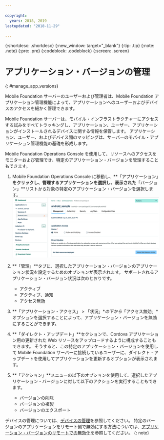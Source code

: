 ```yaml
---

copyright:
  years: 2018, 2019
lastupdated: "2018-11-29"

---
```


{:shortdesc: .shortdesc}
{:new_window: target="_blank"}
{:tip: .tip}
{:note: .note}
{:pre: .pre}
{:codeblock: .codeblock}
{:screen: .screen}

# アプリケーション・バージョンの管理
{: #manage_app_versions}

Mobile Foundation サーバーのユーザーおよび管理者は、Mobile Foundation アプリケーション管理機能によって、アプリケーションへのユーザーおよびデバイスのアクセスを細かく管理できます。

Mobile Foundation サーバーは、モバイル・インフラストラクチャーにアクセスする試みをすべてトラッキングし、アプリケーション、ユーザー、アプリケーションがインストールされるデバイスに関する情報を保管します。 アプリケーション、ユーザー、およびデバイス間のマッピングは、サーバーのモバイル・アプリケーション管理機能の基礎を形成します。

Mobile Foundation Operations Console を使用して、リソースへのアクセスをモニターおよび管理でき、特定のアプリケーション・バージョンを管理することもできます。

1.  Mobile Foundation Operations Console に移動し、**「アプリケーション」**をクリックし、管理するアプリケーションを選択し、表示された**「バージョン」**リストから対象の特定のアプリケーション・バージョンを選択します。 ![アプリケーション・バージョンの管理](images/app_version_management.png)

2. **「管理」**タブに、選択したアプリケーション・バージョンのアプリケーション状況を設定するためのオプションが表示されます。 サポートされるアプリケーション・バージョン状況は次のとおりです。
   * アクティブ
   * アクティブ、通知
   * アクセス無効
3. **「アプリケーション・アクセス」 > 「状況」**の下から*「アクセス無効」*オプションを選択することによって、アプリケーション・バージョンを無効にすることができます。
4. **「ダイレクト・アップデート」**セクションで、Cordova アプリケーション用の更新された Web リソースをアップロードするように構成することもできます。 そうすると、この特定のアプリケーション・バージョンを使用して Mobile Foundation サーバーに接続しているユーザーに、ダイレクト・アップデートを使用してアプリケーションを更新するオプションが表示されます。
5. **「アクション」**メニューの以下のオプションを使用して、選択したアプリケーション・バージョンに対して以下のアクションを実行することもできます。
   *  バージョンの削除
   *  バージョンの複製
   *  バージョンのエクスポート


デバイスの管理については、[デバイスの管理](manage_devices.html)を参照してください。 特定のバージョンのアプリケーションをリモート側で無効にする方法については、[アプリケーション・バージョンのリモートでの無効化](remote_disable_app_version.html)を参照してください。
{: note}

